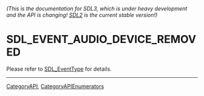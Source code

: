 ###### (This is the documentation for SDL3, which is under heavy development and the API is changing! [SDL2](https://wiki.libsdl.org/SDL2/) is the current stable version!)
# SDL_EVENT_AUDIO_DEVICE_REMOVED

Please refer to [SDL_EventType](SDL_EventType) for details.

----
[CategoryAPI](CategoryAPI), [CategoryAPIEnumerators](CategoryAPIEnumerators)

